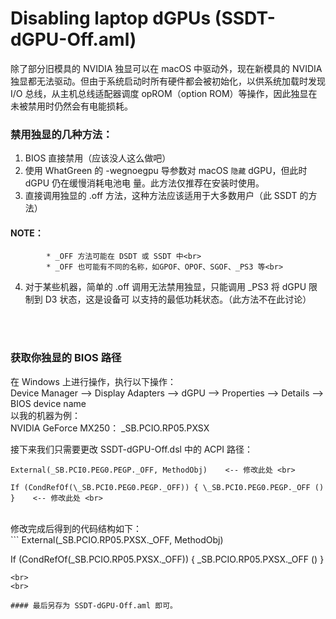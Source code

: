 # Disabling laptop dGPUs (SSDT-dGPU-Off.aml)
除了部分旧模具的 NVIDIA 独显可以在 macOS 中驱动外，现在新模具的 NVIDIA 独显都无法驱动。但由于系统启动时所有硬件都会被初始化，以供系统加载时发现 I/O 总线，从主机总线适配器调度 opROM（option ROM）等操作，因此独显在未被禁用时仍然会有电能损耗。
<br>
### 禁用独显的几种方法：
1. BIOS 直接禁用（应该没人这么做吧）<br>
2. 使用 WhatGreen 的 -wegnoegpu 导参数对 macOS `隐藏` dGPU，但此时 dGPU 仍在缓慢消耗电池电	量。此方法仅推荐在安装时使用。<br>
3. 直接调用独显的 .off 方法，这种方法应该适用于大多数用户（此 SSDT 的方法）<br>
#### NOTE：
			* _OFF 方法可能在 DSDT 或 SSDT 中<br>
			* _OFF 也可能有不同的名称，如GPOF、OPOF、SGOF、_PS3 等<br>
4. 对于某些机器，简单的 .off 调用无法禁用独显，只能调用 _PS3 将 dGPU 限制到 D3 状态，这是设备可	以支持的最低功耗状态。（此方法不在此讨论）<br>

<br>
<br>

### 获取你独显的 BIOS 路径
在 Windows 上进行操作，执行以下操作：<br>
Device Manager  --> Display Adapters  --> dGPU  --> Properties  --> Details  --> BIOS device name<br>
以我的机器为例：<br>
				NVIDIA GeForce MX250： _SB.PCIO.RP05.PXSX<br>

接下来我们只需要更改 SSDT-dGPU-Off.dsl 中的 ACPI 路径：<br>
```
External(_SB.PCI0.PEG0.PEGP._OFF, MethodObj)	<-- 修改此处 <br>

If (CondRefOf(\_SB.PCI0.PEG0.PEGP._OFF)) { \_SB.PCI0.PEG0.PEGP._OFF () } 	<-- 修改此处 <br>
```
<br>
修改完成后得到的代码结构如下：<br>
```
External(_SB.PCIO.RP05.PXSX._OFF, MethodObj)	<br>

If (CondRefOf(\_SB.PCIO.RP05.PXSX._OFF)) { \_SB.PCIO.RP05.PXSX._OFF () }
```
<br>
<br>

#### 最后另存为 SSDT-dGPU-Off.aml 即可。

